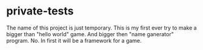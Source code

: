 # private-tests
The name of this project is just temporary. This is my first ever try to make a bigger than "hello world" game.
And bigger then "name ganerator" program.
No. In first it will be a framework for a game.
